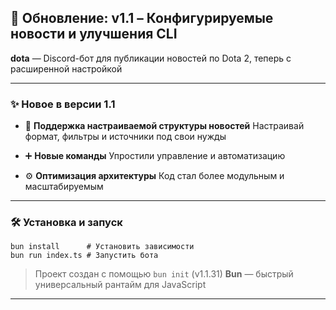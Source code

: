 ## 🧾 Обновление: **v1.1 – Конфигурируемые новости и улучшения CLI**

**dota** — Discord-бот для публикации новостей по Dota 2, теперь с расширенной настройкой

---

### ✨ Новое в версии 1.1

* 📰 **Поддержка настраиваемой структуры новостей**
  Настраивай формат, фильтры и источники под свои нужды

* ➕ **Новые команды**
  Упростили управление и автоматизацию

* ⚙️ **Оптимизация архитектуры**
  Код стал более модульным и масштабируемым

---

### 🛠 Установка и запуск

```
bun install      # Установить зависимости
bun run index.ts # Запустить бота
```

> Проект создан с помощью `bun init` (v1.1.31)
> **Bun** — быстрый универсальный рантайм для JavaScript

---
